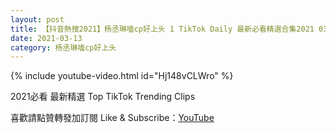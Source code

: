 ```yaml
---
layout: post
title: 【抖音熱搜2021】杨丞琳嗑cp好上头 1 TikTok Daily 最新必看精選合集2021 03 13
date: 2021-03-13
category: 杨丞琳嗑cp好上头
---
```


{% include youtube-video.html id="Hj148vCLWro" %}

2021必看 最新精選 Top TikTok Trending Clips

喜歡請點贊轉發加訂閱 Like & Subscribe：[YouTube](https://www.youtube.com/channel/UCAoR7VcanIPd04uEq_GIylA/videos)

